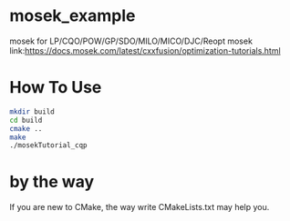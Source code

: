 # mosek_example
mosek for LP/CQO/POW/GP/SDO/MILO/MICO/DJC/Reopt
mosek link:https://docs.mosek.com/latest/cxxfusion/optimization-tutorials.html

# How To Use
```bash
mkdir build
cd build
cmake ..
make
./mosekTutorial_cqp
```

# by the way
If you are new to CMake, the way write CMakeLists.txt may help you.